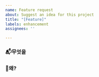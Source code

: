 ```yaml
---
name: Feature request
about: Suggest an idea for this project
title: "[Feature]"
labels: enhancement
assignees: ''

---
```


### 📬무엇을 



### 🤔왜?
